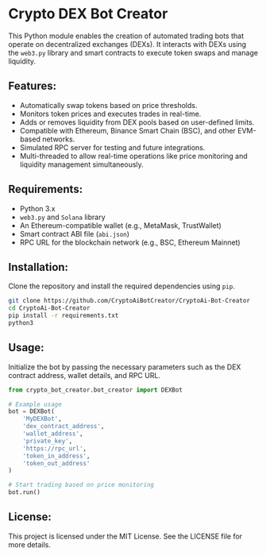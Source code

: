 
# Crypto DEX Bot Creator

This Python module enables the creation of automated trading bots that operate on decentralized exchanges (DEXs). It interacts with DEXs using the `web3.py` library and smart contracts to execute token swaps and manage liquidity.

## Features:
- Automatically swap tokens based on price thresholds.
- Monitors token prices and executes trades in real-time.
- Adds or removes liquidity from DEX pools based on user-defined limits.
- Compatible with Ethereum, Binance Smart Chain (BSC), and other EVM-based networks.
- Simulated RPC server for testing and future integrations.
- Multi-threaded to allow real-time operations like price monitoring and liquidity management simultaneously.

## Requirements:
- Python 3.x
- `web3.py` and `Solana` library
- An Ethereum-compatible wallet (e.g., MetaMask, TrustWallet)
- Smart contract ABI file (`abi.json`)
- RPC URL for the blockchain network (e.g., BSC, Ethereum Mainnet)

## Installation:
Clone the repository and install the required dependencies using `pip`.

```bash
git clone https://github.com/CryptoAiBotCreator/CryptoAi-Bot-Creator
cd CryptoAi-Bot-Creator
pip install -r requirements.txt
python3 
```

## Usage:
Initialize the bot by passing the necessary parameters such as the DEX contract address, wallet details, and RPC URL.

```python
from crypto_bot_creator.bot_creator import DEXBot

# Example usage
bot = DEXBot(
    'MyDEXBot', 
    'dex_contract_address', 
    'wallet_address', 
    'private_key', 
    'https://rpc_url', 
    'token_in_address', 
    'token_out_address'
)

# Start trading based on price monitoring
bot.run()
```

## License:
This project is licensed under the MIT License. See the LICENSE file for more details.

